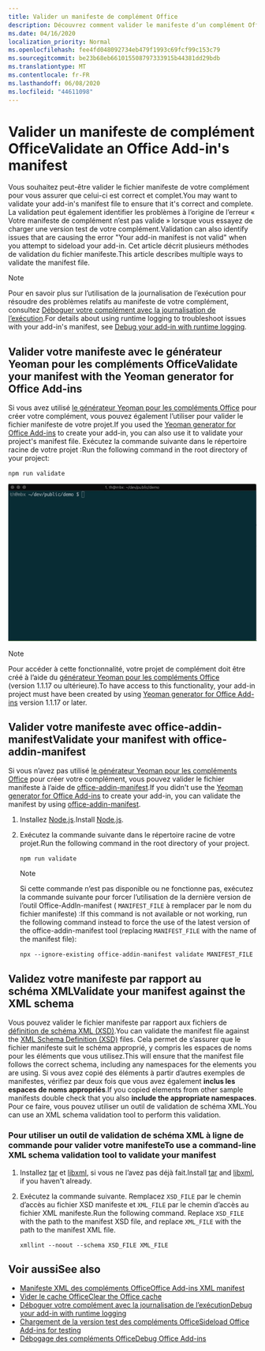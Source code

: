 ```yaml
---
title: Valider un manifeste de complément Office
description: Découvrez comment valider le manifeste d’un complément Office à l’aide du schéma XML et d’autres outils.
ms.date: 04/16/2020
localization_priority: Normal
ms.openlocfilehash: fee4fd048092734eb479f1993c69fcf99c153c79
ms.sourcegitcommit: be23b68eb661015508797333915b44381dd29bdb
ms.translationtype: MT
ms.contentlocale: fr-FR
ms.lasthandoff: 06/08/2020
ms.locfileid: "44611098"
---
```

# <a name="validate-an-office-add-ins-manifest"></a><span data-ttu-id="486f7-103">Valider un manifeste de complément Office</span><span class="sxs-lookup"><span data-stu-id="486f7-103">Validate an Office Add-in's manifest</span></span>

<span data-ttu-id="486f7-104">Vous souhaitez peut-être valider le fichier manifeste de votre complément pour vous assurer que celui-ci est correct et complet.</span><span class="sxs-lookup"><span data-stu-id="486f7-104">You may want to validate your add-in's manifest file to ensure that it's correct and complete.</span></span> <span data-ttu-id="486f7-105">La validation peut également identifier les problèmes à l’origine de l’erreur « Votre manifeste de complément n’est pas valide » lorsque vous essayez de charger une version test de votre complément.</span><span class="sxs-lookup"><span data-stu-id="486f7-105">Validation can also identify issues that are causing the error "Your add-in manifest is not valid" when you attempt to sideload your add-in.</span></span> <span data-ttu-id="486f7-106">Cet article décrit plusieurs méthodes de validation du fichier manifeste.</span><span class="sxs-lookup"><span data-stu-id="486f7-106">This article describes multiple ways to validate the manifest file.</span></span>

> [!NOTE]
> <span data-ttu-id="486f7-107">Pour en savoir plus sur l’utilisation de la journalisation de l’exécution pour résoudre des problèmes relatifs au manifeste de votre complément, consultez [Déboguer votre complément avec la journalisation de l’exécution](runtime-logging.md).</span><span class="sxs-lookup"><span data-stu-id="486f7-107">For details about using runtime logging to troubleshoot issues with your add-in's manifest, see [Debug your add-in with runtime logging](runtime-logging.md).</span></span>

## <a name="validate-your-manifest-with-the-yeoman-generator-for-office-add-ins"></a><span data-ttu-id="486f7-108">Valider votre manifeste avec le générateur Yeoman pour les compléments Office</span><span class="sxs-lookup"><span data-stu-id="486f7-108">Validate your manifest with the Yeoman generator for Office Add-ins</span></span>

<span data-ttu-id="486f7-109">Si vous avez utilisé [le générateur Yeoman pour les compléments Office](https://www.npmjs.com/package/generator-office) pour créer votre complément, vous pouvez également l’utiliser pour valider le fichier manifeste de votre projet.</span><span class="sxs-lookup"><span data-stu-id="486f7-109">If you used the [Yeoman generator for Office Add-ins](https://www.npmjs.com/package/generator-office) to create your add-in, you can also use it to validate your project's manifest file.</span></span> <span data-ttu-id="486f7-110">Exécutez la commande suivante dans le répertoire racine de votre projet :</span><span class="sxs-lookup"><span data-stu-id="486f7-110">Run the following command in the root directory of your project:</span></span>

```command&nbsp;line
npm run validate
```

![Gif animé qui montre le validateur Yo Office exécuté sur la ligne de commande et les résultats générés indiquant « Validation Passed » (validation réussie)](../images/yo-office-validator.gif)

> [!NOTE]
> <span data-ttu-id="486f7-112">Pour accéder à cette fonctionnalité, votre projet de complément doit être créé à l’aide du [générateur Yeoman pour les compléments Office](https://www.npmjs.com/package/generator-office) (version 1.1.17 ou ultérieure).</span><span class="sxs-lookup"><span data-stu-id="486f7-112">To have access to this functionality, your add-in project must have been created by using [Yeoman generator for Office Add-ins](https://www.npmjs.com/package/generator-office) version 1.1.17 or later.</span></span>

## <a name="validate-your-manifest-with-office-addin-manifest"></a><span data-ttu-id="486f7-113">Valider votre manifeste avec office-addin-manifest</span><span class="sxs-lookup"><span data-stu-id="486f7-113">Validate your manifest with office-addin-manifest</span></span>

<span data-ttu-id="486f7-114">Si vous n’avez pas utilisé [le générateur Yeoman pour les compléments Office](https://www.npmjs.com/package/generator-office) pour créer votre complément, vous pouvez valider le fichier manifeste à l’aide de [office-addin-manifest](https://www.npmjs.com/package/office-addin-manifest).</span><span class="sxs-lookup"><span data-stu-id="486f7-114">If you didn't use the [Yeoman generator for Office Add-ins](https://www.npmjs.com/package/generator-office) to create your add-in, you can validate the manifest by using [office-addin-manifest](https://www.npmjs.com/package/office-addin-manifest).</span></span>

1. <span data-ttu-id="486f7-115">Installez [Node.js](https://nodejs.org/download/).</span><span class="sxs-lookup"><span data-stu-id="486f7-115">Install [Node.js](https://nodejs.org/download/).</span></span>

2. <span data-ttu-id="486f7-116">Exécutez la commande suivante dans le répertoire racine de votre projet.</span><span class="sxs-lookup"><span data-stu-id="486f7-116">Run the following command in the root directory of your project.</span></span> 

    ```command&nbsp;line
    npm run validate
    ```

    > [!NOTE]
    > <span data-ttu-id="486f7-117">Si cette commande n’est pas disponible ou ne fonctionne pas, exécutez la commande suivante pour forcer l’utilisation de la dernière version de l’outil Office-AddIn-manifest ( `MANIFEST_FILE` à remplacer par le nom du fichier manifeste) :</span><span class="sxs-lookup"><span data-stu-id="486f7-117">If this command is not available or not working, run the following command instead to force the use of the latest version of the office-addin-manifest tool (replacing `MANIFEST_FILE` with the name of the manifest file):</span></span>
    >
    > ```command&nbsp;line
    > npx --ignore-existing office-addin-manifest validate MANIFEST_FILE
    > ```

## <a name="validate-your-manifest-against-the-xml-schema"></a><span data-ttu-id="486f7-118">Validez votre manifeste par rapport au schéma XML</span><span class="sxs-lookup"><span data-stu-id="486f7-118">Validate your manifest against the XML schema</span></span>

<span data-ttu-id="486f7-119">Vous pouvez valider le fichier manifeste par rapport aux fichiers de [définition de schéma XML (XSD)](/openspecs/office_file_formats/ms-owemxml/c6a06390-34b8-4b42-82eb-b28be12494a8).</span><span class="sxs-lookup"><span data-stu-id="486f7-119">You can validate the manifest file against the [XML Schema Definition (XSD)](/openspecs/office_file_formats/ms-owemxml/c6a06390-34b8-4b42-82eb-b28be12494a8) files.</span></span> <span data-ttu-id="486f7-120">Cela permet de s’assurer que le fichier manifeste suit le schéma approprié, y compris les espaces de noms pour les éléments que vous utilisez.</span><span class="sxs-lookup"><span data-stu-id="486f7-120">This will ensure that the manifest file follows the correct schema, including any namespaces for the elements you are using.</span></span> <span data-ttu-id="486f7-121">Si vous avez copié des éléments à partir d’autres exemples de manifestes, vérifiez par deux fois que vous avez également **inclus les espaces de noms appropriés**.</span><span class="sxs-lookup"><span data-stu-id="486f7-121">If you copied elements from other sample manifests double check that you also **include the appropriate namespaces**.</span></span> <span data-ttu-id="486f7-122">Pour ce faire, vous pouvez utiliser un outil de validation de schéma XML.</span><span class="sxs-lookup"><span data-stu-id="486f7-122">You can use an XML schema validation tool to perform this validation.</span></span>

### <a name="to-use-a-command-line-xml-schema-validation-tool-to-validate-your-manifest"></a><span data-ttu-id="486f7-123">Pour utiliser un outil de validation de schéma XML à ligne de commande pour valider votre manifeste</span><span class="sxs-lookup"><span data-stu-id="486f7-123">To use a command-line XML schema validation tool to validate your manifest</span></span>

1. <span data-ttu-id="486f7-124">Installez [tar](https://www.gnu.org/software/tar/) et [libxml](http://xmlsoft.org/FAQ.html), si vous ne l’avez pas déjà fait.</span><span class="sxs-lookup"><span data-stu-id="486f7-124">Install [tar](https://www.gnu.org/software/tar/) and [libxml](http://xmlsoft.org/FAQ.html), if you haven't already.</span></span>

2. <span data-ttu-id="486f7-p104">Exécutez la commande suivante. Remplacez `XSD_FILE` par le chemin d’accès au fichier XSD manifeste et `XML_FILE` par le chemin d’accès au fichier XML manifeste.</span><span class="sxs-lookup"><span data-stu-id="486f7-p104">Run the following command. Replace `XSD_FILE` with the path to the manifest XSD file, and replace `XML_FILE` with the path to the manifest XML file.</span></span>
    
    ```command&nbsp;line
    xmllint --noout --schema XSD_FILE XML_FILE
    ```

## <a name="see-also"></a><span data-ttu-id="486f7-127">Voir aussi</span><span class="sxs-lookup"><span data-stu-id="486f7-127">See also</span></span>

- [<span data-ttu-id="486f7-128">Manifeste XML des compléments Office</span><span class="sxs-lookup"><span data-stu-id="486f7-128">Office Add-ins XML manifest</span></span>](../develop/add-in-manifests.md)
- [<span data-ttu-id="486f7-129">Vider le cache Office</span><span class="sxs-lookup"><span data-stu-id="486f7-129">Clear the Office cache</span></span>](clear-cache.md)
- [<span data-ttu-id="486f7-130">Déboguer votre complément avec la journalisation de l’exécution</span><span class="sxs-lookup"><span data-stu-id="486f7-130">Debug your add-in with runtime logging</span></span>](runtime-logging.md)
- [<span data-ttu-id="486f7-131">Chargement de la version test des compléments Office</span><span class="sxs-lookup"><span data-stu-id="486f7-131">Sideload Office Add-ins for testing</span></span>](sideload-office-add-ins-for-testing.md)
- [<span data-ttu-id="486f7-132">Débogage des compléments Office</span><span class="sxs-lookup"><span data-stu-id="486f7-132">Debug Office Add-ins</span></span>](debug-add-ins-using-f12-developer-tools-on-windows-10.md)

